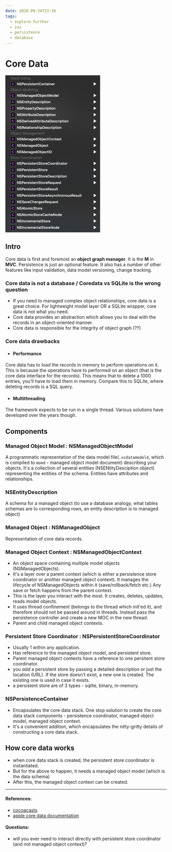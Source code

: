 ```yaml
---
date: 2020-09-24T23:18
tags: 
  - explore-further
  - ios
  - persistence
  - database
---
```


# Core Data

![Core data stack](static/core-data-stack.png)

## Intro

Core data is first and foremost an **object graph manager**. It is the **M** in **MVC**. Persistence is just an optional feature. It also has a number of other features like input validation, data model versioning, change tracking.

### Core data is not a database / Coredata vs SQLite is the wrong question
- If you need to managed complex object relationships, core data is a great choice. For lightweight model layer OR a SQLite wrapper, core data is not what you need.  
- Core data provides an abstraction which allows you to deal with the records in an object-oriented manner.
- Core data is responsible for the integrity of object graph (??)

### Core data drawbacks
- #### Performance
Core data has to load the records in memory to perform operations on it. This is because the operations have to performed on an object (that is the core data interface for the records). This means that to delete a 1000 entries, you'll have to load them in memory. Compare this to SQLite, where deleting records is a SQL query.
- #### Multithreading
The framework expects to be run in a single thread. Various solutions have developed over the years though.


## Components

### Managed Object Model : NSManagedObjectModel
A programmatic representation of the data model file(`.xcdatamodeld`, which is compiled to `momd` - managed object model document) describing your objects. It's a collection of several entities (NSENtityDesciption object) representing the entities of the schema. Entities have attributes and relationships.

### NSEntityDescription
A schema for a managed object (to use a database analogy, what tables schemas are to corresponding rows, an entity description is to managed object)

### Managed Object : NSManagedObject
Representation of core data records.

### Managed Object Context : NSManagedObjectContext
- An object space containing multiple model objects (NSManagedObjects). 
- It's a layer over a parent context (which is either a persistence store coordinator or another managed object context). It manages the lifecycle of NSManagedObjects within it (save/rollback/fetch etc.) Any save or fetch happens from the parent context.  
- This is the layer you interact with the most. It creates, deletes, updates, reads model objects. 
- It uses thread confinement (belongs to the thread which init'ed it), and therefore should not be passed around in threads. Instead pass the persistence controller and create a new MOC in the new thread.
- Parent and child managed object contexts.



### Persistent Store Coordinator : NSPersistentStoreCoordinator
- Usually 1 within any application. 
- Has reference to the managed object model, and persistent store.
- Parent managed object contexts have a reference to one persitent store coordinator.
- you *add* a persistent store by passing a detailed description or just the location (URL). If the store doesn't exist, a new one is created. The existing one is used in case it exists.
- a persistent store are of 3 types - sqilte, binary, in-memory.

### NSPersistenceContainer
- Encapsulates the core data stack. One stop solution to create the core data stack components - persistence coordinator, managed object model, managed object context.
- It's a convenient addition, which encapsulates the nitty-gritty details of constructing a core data stack.



## How core data works
- when core data stack is created, the persistent store coordinator is instantiated. 
- But for the above to happen, it needs a managed object model (which is the data schema)
- After this, the managed object context can be created.





---
#### References:
- [cocoacasts](https://cocoacasts.com/exploring-the-core-data-stack)
- [apple core data documentation](https://developer.apple.com/library/archive/documentation/Cocoa/Conceptual/CoreData/index.html)


#### Questions: 
- will you ever need to interact directly with persistent store coordinator (and not managed object context)?

